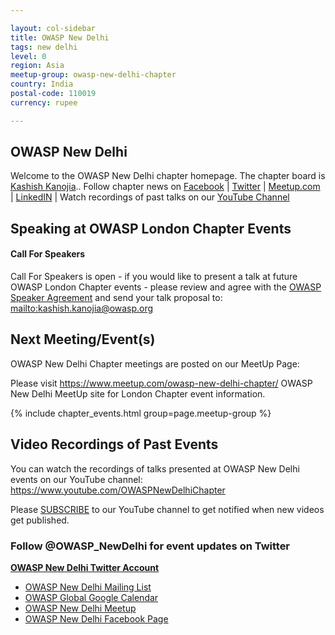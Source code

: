 ```yaml
---

layout: col-sidebar
title: OWASP New Delhi
tags: new delhi
level: 0
region: Asia
meetup-group: owasp-new-delhi-chapter
country: India
postal-code: 110019
currency: rupee

---
```


OWASP New Delhi
-------------
Welcome to the OWASP New Delhi chapter homepage. The chapter board is <a href="mailto:kashish.kanojia@owasp.org">Kashish Kanojia</a>.. Follow chapter news on [Facebook](https://www.facebook.com/OWASP_NewDelhi) | [Twitter](https://twitter.com/OWASP_newdelhi) | [Meetup.com](https://meetup.com/OWASP-new-delhi) | [LinkedIN](https://uk.linkedin.com/company/owaspnewdelhi) | Watch recordings of past talks on our [YouTube Channel](https://youtube.com/OWASPNewDelhiChapter)

Speaking at OWASP London Chapter Events
---------------------------------------

#### Call For Speakers

Call For Speakers is open - if you would like to present a talk at future OWASP London Chapter events - please review and agree with the [OWASP Speaker Agreement](https://owasp.org/www-policy/legal/speaker-agreement) and send your talk proposal to: [mailto:kashish.kanojia@owasp.org](kashish.kanojia@owasp.org)

Next Meeting/Event(s)
---------------------

[//]: # (Comment: When updating the next event info also update the next event tab)


OWASP New Delhi Chapter meetings are posted on our MeetUp Page:

Please visit <a href="https://www.meetup.com/owasp-new-delhi-chapter/">https://www.meetup.com/owasp-new-delhi-chapter/</a> OWASP New Delhi MeetUp site for London Chapter event information.

{% include chapter_events.html group=page.meetup-group %}

Video Recordings of Past Events
--------------------------------
You can watch the recordings of talks presented at OWASP New Delhi events on our YouTube channel: https://www.youtube.com/OWASPNewDelhiChapter

Please [SUBSCRIBE](https://www.youtube.com/OWASPNewDelhiChapter?sub_confirmation=1) to our YouTube channel to get notified when new videos get published.

### Follow @OWASP_NewDelhi for event updates on Twitter
**[OWASP New Delhi Twitter Account](https://twitter.com/OWASP_NewDelhi)**  
  - [OWASP New Delhi Mailing List](https://groups.google.com/a/owasp.org/g/new-delhi-leaders)
  - [OWASP Global Google Calendar](https://bit.ly/owaspblr-googlecal)
  - [OWASP New Delhi Meetup](https://www.meetup.com/owasp-new-delhi-chapter/)
  - [OWASP New Delhi Facebook Page](https://www.facebook.com/OWASPNewDelhi/)
